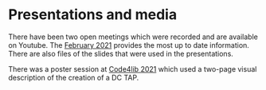 # Presentations and media

There have been two open meetings which were recorded and are available on Youtube. The [February 2021](2021Feb18OpenMeeting) provides the most up to date information. There are also files of the slides that were used in the presentations.

There was a poster session at [Code4lib 2021](code4lib2021) which used a two-page visual description of the creation of a DC TAP.
